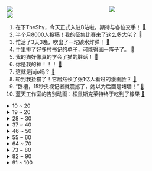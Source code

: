 <div >
	<a style="float:left;width:55%;" href = "https://github.com/anuraghazra/github-readme-stats">
	 <img src = "https://github-readme-stats.vercel.app/api?username=iuuuuuaena&theme=buefy&show_icons=true"/>
	</a>
	<a  style="float:right;width:45%" href = "https://github.com/anuraghazra/github-readme-stats">
	 <img  src="https://github-readme-stats.vercel.app/api/top-langs/?username=anuraghazra&layout=compact"/>
	</a>
	</div>

[![](https://img.shields.io/badge/jxd-@jxdgogogo.xyz-yellowgreen.svg)](https://www.jxdgogogo.xyz)<br>
1. 在下TheShy，今天正式入驻B站啦，期待与各位交手！ [:link:](//www.bilibili.com/video/BV18u411v7wW) <br>
2. 半个月8000人投稿！我的征集比赛来了这么多大佬？ [:link:](//www.bilibili.com/video/BV1ii4y1U7fS) <br>
3. 忙活了3天3晚，吹出了一坨碳水炸弹！ [:link:](//www.bilibili.com/video/BV12u411C7EH) <br>
4. 手里排了好多村书记的单子，可能得画一阵子了。 [:link:](//www.bilibili.com/video/BV1UA4y197Y9) <br>
5. 我的猫好像真的学会了猫的脏话！ [:link:](//www.bilibili.com/video/BV1rY4y1h7Yq) <br>
6. 你是我的神！！！ [:link:](//www.bilibili.com/video/BV1S94y1d7dm) <br>
7. 这就是jojo吗？ [:link:](//www.bilibili.com/video/BV1c5411S7QF) <br>
8. 轮到我捡猫了！它居然长了张1亿人看过的漫画脸？ [:link:](//www.bilibili.com/video/BV1Za411e7jd) <br>
9. “卧槽，15秒央视记者就震撼了，她以为后面是堵墙！” [:link:](//www.bilibili.com/video/BV1wF411g7vp) <br>
10. 蓝天工作室的告别动画：松鼠斯克莱特终于吃到了橡果 [:link:](//www.bilibili.com/video/BV1WS4y1Y7YF) <br>
<details>
<summary>10 ~ 20</summary>

11. 【谭乔寻人记】气 球 飞 走 了 [:link:](//www.bilibili.com/video/BV1yS4y1Y7s3) <br>
12. 全球首台升降摄像头iPhone，来了。 [:link:](//www.bilibili.com/video/BV1JY4y1p7NM) <br>
13. 【水果猎人】网络热门水果鉴定3 [:link:](//www.bilibili.com/video/BV1AY4y1p7v2) <br>
14. 请不要退出！一款无法复活的电子宠物 [:link:](//www.bilibili.com/video/BV1v5411277V) <br>
15. 你好，这是你的花!@重庆乐和乐都 [:link:](//www.bilibili.com/video/BV16Y4y1e7HL) <br>
16. 你是吃的呀！怎么能长成这样！ [:link:](//www.bilibili.com/video/BV1vS4y1Y7kx) <br>
17. 律师复盘！北大法学院副院长车浩对线罗翔，收买被拐妇女罪法定刑应上调吗？ [:link:](//www.bilibili.com/video/BV1344y157Xf) <br>
18. 【赵鹏】B站我来了！鬼畜视频可以直接@我了！ [:link:](//www.bilibili.com/video/BV1EZ4y1m7af) <br>
19. 导演：当初只想招个跑龙套的，结果捡到了职业生涯中最好的演员！哈哈！ [:link:](//www.bilibili.com/video/BV1S44y137fK) <br>
</details>
<details>
<summary>19 ~ 20</summary>

20. 我们是如何失去同父母沟通的欲望的 [:link:](//www.bilibili.com/video/BV1hF411g72S) <br>
21. 【原神—纵享丝滑 x 极致光影】两者的完美结合，驻足一刻便定下永恒 [:link:](//www.bilibili.com/video/BV1oZ4y127fr) <br>
22. 【不愧是我 03】开赛（慢）车 很难吗？来漂移啊～ [:link:](//www.bilibili.com/video/BV1ji4y1U7UC) <br>
23. 很多运动员都打不顺的梨球，被他给驯服了，这声音，后面的小黑哥太享受了#格斗 #拳击 [:link:](//www.bilibili.com/video/BV1kF411g7n2) <br>
24. 课 堂 请 勿 对 对 子【第二季】7.0 ！！！ [:link:](//www.bilibili.com/video/BV1DS4y1w7dc) <br>
25. 电子咳嗽 [:link:](//www.bilibili.com/video/BV1q44y137DD) <br>
26. 普通微胖女孩真的能尝试易梦玲风格吗。。。 [:link:](//www.bilibili.com/video/BV1WF411g7yx) <br>
27. 忍无可忍无需再忍 [:link:](//www.bilibili.com/video/BV1S94y1d7Y3) <br>
28. 我们又做了一个决定！ [:link:](//www.bilibili.com/video/BV14r4y1H78Q) <br>
</details>
<details>
<summary>28 ~ 30</summary>

29. 《明日方舟》主题曲【破碎日冕】概念pv [:link:](//www.bilibili.com/video/BV1FA4y1R7DE) <br>
30. 剧的质量不如粉丝的嘴一半硬 [:link:](//www.bilibili.com/video/BV1wB4y1U7Hm) <br>
31. 「四月十六号下午三点之前的一分钟」.补档 [:link:](//www.bilibili.com/video/BV1hT4y1v7Vg) <br>
32. 小猫咪能有什么坏心眼 [:link:](//www.bilibili.com/video/BV15u411v7vW) <br>
33. 垃圾游戏！退钱！！ [:link:](//www.bilibili.com/video/BV1vY4y1h7Sq) <br>
34. 2022年4月，我们一周岁啦！仅以此视频致谢我所有粉丝。 [:link:](//www.bilibili.com/video/BV1rY411j7zw) <br>
35. 学了五年滑动笛的成果 [:link:](//www.bilibili.com/video/BV15B4y1U75a) <br>
36. 【回忆杀】当周杰伦的磁带响起，那个夏天好像又回来了 [:link:](//www.bilibili.com/video/BV1AS4y1A7iE) <br>
37. 我要挑战一天投完500000个硬币！？ [:link:](//www.bilibili.com/video/BV1qY4y1h7Xz) <br>
</details>
<details>
<summary>37 ~ 40</summary>

38. 又想家了，吃点饺子就当回家了。 [:link:](//www.bilibili.com/video/BV1AY4y1p7E5) <br>
39. 为什么孩子不愿和父母沟通 [:link:](//www.bilibili.com/video/BV1RS4y1P7TD) <br>
40. 《孤勇者》985大学生摆烂填词版 献给摆烂中的你———东南大学特供版 [:link:](//www.bilibili.com/video/BV12541127nx) <br>
41. 参加篮网NBA特训 [:link:](//www.bilibili.com/video/BV1ri4y1U7qw) <br>
42. 生化8抗日奇侠限定dlc？花1500块找到真相！【鉴定网络热门游戏视频03】 [:link:](//www.bilibili.com/video/BV1ur4y1H7q5) <br>
43. 吉他：别再问我会不会弹成都了，急起来我还能飙国粹 [:link:](//www.bilibili.com/video/BV1b34y1v76C) <br>
44. 《 我 们 搬 家 啦 》 [:link:](//www.bilibili.com/video/BV1nF411g7Ay) <br>
45. 我用八年，考上了北大。 [:link:](//www.bilibili.com/video/BV1YA4y197Tm) <br>
46. 找对象最看重什么？90%的人都选错了？附心理咨询师甄选指南！ [:link:](//www.bilibili.com/video/BV1WS4y1Y7hZ) <br>
</details>
<details>
<summary>46 ~ 50</summary>

47. 隔离34天，没下楼16天，冰箱还剩点啥？ [:link:](//www.bilibili.com/video/BV11u411C7TD) <br>
48. 每个人都能像电影里的重要角色：街拍小哥镜头下的路人们 [:link:](//www.bilibili.com/video/BV1GT4y1Y7Mu) <br>
49. 居家隔离现状 [:link:](//www.bilibili.com/video/BV1DL4y157K1) <br>
50. 沉浸式体验已婚男人的傍晚 [:link:](//www.bilibili.com/video/BV1k94y1d7BP) <br>
51. 【时代少年团】哥弟出游记02：我去长城当好汉 [:link:](//www.bilibili.com/video/BV16541127Yf) <br>
52. 被骗辣 [:link:](//www.bilibili.com/video/BV19Y4y1e73U) <br>
53. 一个神奇的开关 [:link:](//www.bilibili.com/video/BV1FZ4y1m7m1) <br>
54. 笔战三哥 [:link:](//www.bilibili.com/video/BV1hY4y1e7ER) <br>
55. 悬疑烧脑神作！好莱坞十大顶级悬疑！第一名实至名归？ [:link:](//www.bilibili.com/video/BV1xr4y1H7xY) <br>
</details>
<details>
<summary>55 ~ 60</summary>

56. 14年前独具创意的射击游戏 很多人都玩过 [:link:](//www.bilibili.com/video/BV1ZZ4y127jF) <br>
57. 【鬼谷闲谈】钻进人类血管的“海藻” [:link:](//www.bilibili.com/video/BV1fZ4y127yM) <br>
58. 60年代摩登妆｜这夸张大假双复古味也太浓了... [:link:](//www.bilibili.com/video/BV1Y541127Hp) <br>
59. 【Vlog】人员近百！影视飓风的下一步是... [:link:](//www.bilibili.com/video/BV1vL4y157R1) <br>
60. 原来打印机真的不能打印钞票 [:link:](//www.bilibili.com/video/BV1kr4y1p7Qa) <br>
61. † 巴 巴 托 斯 重 度 依 赖 †  为尘世间最好的吟游诗人【原神/温迪】 [:link:](//www.bilibili.com/video/BV1gL4y1L7pP) <br>
62. 二战时期，不要惹毛苏联的厨子，不然就像他们一样，惨烈 [:link:](//www.bilibili.com/video/BV1qY4y1e7JG) <br>
63. 4月终极劝退手游！诺亚之心开服游戏试玩吐槽 [:link:](//www.bilibili.com/video/BV1hu411v7wp) <br>
64. 又是你！双汇火腿肠！ [:link:](//www.bilibili.com/video/BV1A94y1o7ee) <br>
</details>
<details>
<summary>64 ~ 70</summary>

65. “我，甚至都反应不过来痛”八年感情，也就这样了... [:link:](//www.bilibili.com/video/BV1wu411y7yZ) <br>
66. 宋亚轩一种和弦串烧六首歌，人生必收藏视频好听到爆灯！ [:link:](//www.bilibili.com/video/BV1XB4y1m7mR) <br>
67. 蟹坚强今天一岁了 [:link:](//www.bilibili.com/video/BV1t3411n7Ae) <br>
68. 【野生人类图鉴】封 神 榜【妈见打】 [:link:](//www.bilibili.com/video/BV1ai4y1U7Z3) <br>
69. 【 谈 恋 爱 前 后 的 你 】 [:link:](//www.bilibili.com/video/BV1f94y1d7v2) <br>
70. 高清变装合集丨又攒够了一波变妆 [:link:](//www.bilibili.com/video/BV1V34y1v7hT) <br>
71. 结局高能！捡到了一个未知生物，它的成长由你来决定……【互动】 [:link:](//www.bilibili.com/video/BV1C34y1v7kt) <br>
72. 这货就是内卷之王吗！？ [:link:](//www.bilibili.com/video/BV1rA4y197j9) <br>
73. 第二人称恐怖游戏！从反派的眼睛看自己？ [:link:](//www.bilibili.com/video/BV1DY4y1e7bL) <br>
</details>
<details>
<summary>73 ~ 80</summary>

74. 专业演员演技就是收放自如 [:link:](//www.bilibili.com/video/BV1q541127Sn) <br>
75. 陕西一中学生遭多人围殴，几人手持棍棒用脚猛踢 [:link:](//www.bilibili.com/video/BV17Y4y1p7YF) <br>
76. 这该死的节奏！国家安全专线12339记住了吗？ [:link:](//www.bilibili.com/video/BV1kS4y1Y7s6) <br>
77. 昆明的这个花市必须晚上来逛 [:link:](//www.bilibili.com/video/BV13i4y1U76c) <br>
78. 剧TOP：来啊互相伤害啊！穿越剧的鼻祖《寻秦记》第五回 大结局 [:link:](//www.bilibili.com/video/BV1144y137Ue) <br>
79. 来绽放舞会一起共度好时光吧～good time (〃v〃) [:link:](//www.bilibili.com/video/BV17i4y1U7Mh) <br>
80. “远赴人间惊鸿宴，一睹人间盛世颜” [:link:](//www.bilibili.com/video/BV1eY4y1H7jP) <br>
81. 【原神】全提瓦特最强毕业账号展示 [:link:](//www.bilibili.com/video/BV12541127Jq) <br>
82. 关东煮能够久煮不烂，原因竟然是“它”？ #科普 #关东煮 #中国食品报 [:link:](//www.bilibili.com/video/BV1Y3411n7Ti) <br>
</details>
<details>
<summary>82 ~ 90</summary>

83. 外卷侠是什么梗【梗指南】 [:link:](//www.bilibili.com/video/BV1d44y13739) <br>
84. 救了，但又好像没救。鸡：我真的栓Q [:link:](//www.bilibili.com/video/BV1694y1d7Rj) <br>
85. 还是那首日不落漫不经心舞，大西们跟着节奏跳起来，这次有点魔性了吧！该火了吧……哈哈 [:link:](//www.bilibili.com/video/BV1Fu411v7F8) <br>
86. 色不够了 [:link:](//www.bilibili.com/video/BV1jF411G7iF) <br>
87. 难以置信，已经3个月没出门了… [:link:](//www.bilibili.com/video/BV1A5411S7jZ) <br>
88. 网友做核酸偶遇苏炳添，助理叮嘱不要声张，对志愿者很亲切 [:link:](//www.bilibili.com/video/BV1bu411v7nn) <br>
89. 【破碎日冕】明日方舟 主线第十章 磨难险境 摆完挂机 简单好抄（持续更新中） [:link:](//www.bilibili.com/video/BV1GY411j72u) <br>
90. 水浒首位女好汉！竟是武松新嫂子？《水浒传》P17醉打蒋门神 [:link:](//www.bilibili.com/video/BV1UY4y1e7ck) <br>
91. 满满一桌海鲜花了4300元！美国网红店竟然这样吃…… [:link:](//www.bilibili.com/video/BV1344y157ha) <br>
</details>
<details>
<summary>91 ~ 100</summary>

92. 放下包袱，敢于挑战，将自己的梦想变成现实 [:link:](//www.bilibili.com/video/BV12T4y1h7pd) <br>
93. 《阿贝多的反击》 [:link:](//www.bilibili.com/video/BV1T5411S71L) <br>
94. 【TES48】东征让二追三单曲《搏特》 [:link:](//www.bilibili.com/video/BV1dr4y1n7aH) <br>
95. 这个视频我拍了5年，致梦想的力量 [:link:](//www.bilibili.com/video/BV1eS4y1Y788) <br>
96. 太郎丸：听我说，谢谢你 [:link:](//www.bilibili.com/video/BV1tB4y1U7ku) <br>
97. 狗狗每天偷偷出门，主人给它戴上摄像机，拍到的画面不忍直视 [:link:](//www.bilibili.com/video/BV1s3411n7vy) <br>
98. 做了那么多次核酸检测，你知道捅的是哪里吗？ [:link:](//www.bilibili.com/video/BV17Z4y1m7T5) <br>
99. 天气这么炎热，帅小伙在家自制流水素面！ [:link:](//www.bilibili.com/video/BV1c44y157FF) <br>
100. 不同国家偶像剧告白套路 [:link:](//www.bilibili.com/video/BV1ii4y1U7HV) <br>
</details>
